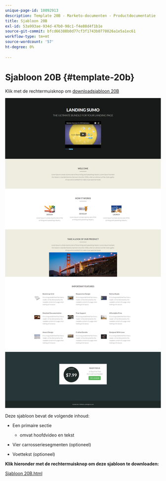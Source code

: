 ```yaml
---
unique-page-id: 10092913
description: Template 20B - Marketo-documenten - Productdocumentatie
title: Sjabloon 20B
exl-id: 53a993ae-934d-47b0-98c1-f4e88d4f1b1e
source-git-commit: bfcd66388b0d77cf3f1743b0778026a1e5a1ec61
workflow-type: tm+mt
source-wordcount: '57'
ht-degree: 0%

---
```


# Sjabloon 20B {#template-20b}

Klik met de rechtermuisknop om [downloadsjabloon 20B](https://experienceleague.adobe.com/landing/marketo/lp-templates/template-20b.html)

![](assets/template-20b.png)

Deze sjabloon bevat de volgende inhoud:

* Een primaire sectie

   * omvat hoofdvideo en tekst

* Vier carrosseriesegmenten (optioneel)
* Voettekst (optioneel)

**Klik hieronder met de rechtermuisknop om deze sjabloon te downloaden:**

[Sjabloon 20B.html](https://experienceleague.adobe.com/landing/marketo/lp-templates/template-20b.html)
